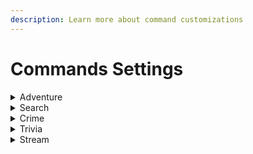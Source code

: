 ```yaml
---
description: Learn more about command customizations
---
```


# Commands Settings

<details>

<summary>Adventure</summary>

### Available Adventures

These adventures are currently implemented in Dank Memer Grinder:

* [x] Space
* [x] Pasture (Out West)
* [ ] Trick or Treating
* [ ] Winter Wonderland
* [ ] Museum
* [x] Brazil
* [x] Vacation

To choose an adventure, find the "Adventure" drop down menu in the Settings tab and select the adventure you want the Dank Memer Grinder to run.

### Adventure Answers

Dank Memer Grinder allows you to optimize your adventure success rate or profits by customizing the answers it chooses. You can configure different responses in the `config.json` file. [Dank Memer Adventure Guides](https://docs.google.com/spreadsheets/d/14AC-mmYNMrcdDGxfG2Nv0OAwq-Pkth1SIJuW3ADSXYQ/edit#gid=1274532499) is a useful tool for choosing answers.

#### Answer Format

The format for specifying adventure answers is:

```json
"question": "answer button name"
```

Where `question` is the text of the prompt, and `answer button name` is the label of the button to click in response.

### Default Adventure Answers

{% code title="config.json" %}
```json
"adventure": {
    "brazil": {
        "After a long day shopping for souvenirs in a crowded mall, you stop at the food court to grab some food. What do you order?": "McDonald's",
        "On your way to the beach, you stop at a comer store to buy some drinks and notice a litle caramel-colored dog is sleeping outside. What do you do?": "Pet the Dog",
        "While enjoying Carnival, you decide to go to the stadium to watch the samba schools perform. Where do you buy your tickets?": "Online",
        "While traveling in the city, you hear about Snake Island and decide you have to see if it is really as bad as they say. The boat captain will take you there but demands more money if you want to dock. What do you do?": "Stay on the Boat",
        "While visiting Rio Grande do Sul, you stop at one of the famous Brazilian steakhouses with all the meat you can eat. What do you want?": "Broccoli",
        "While visiting S�o Paulo, you find a place to see capybaras. What do you do?": "Pull up",
        "You can't get enough of the Brazilian beaches, and decide to spend the day exploring a remote one you found. What do you do first?": "Go Swimming",
        "You can't visit Rio de Janeiro without touring the Christ the Redeemer statue. How do you get there?": "Bus",
        "You decide to take an MMA class while visiting to learn from the best. Which style do you choose?": "Capoiera",
        "You stop at a local bakery for some of the Brazilian cheese bread you've heard so much about. What else do you try?": "Nothing",
        "You take a boat tour in Manaus to go down the Amazon River. At a fork in the path, the guide tells you to the right are piranhas and left anacondas. Which do you choose?": "Piranhas",
        "You went to schedule a trip into the Amazon to see the animals. What sort of trip do you book?": "Private Tour"
    },
    "space": {
        "A friendly alien approached you slowly. What do you do?": "Attack",
        "A small but wise green alien approaches you.": "Do",
        "Oh my god even in space you cannot escape it": "69",
        "This planet seems to be giving off radioactive chemicals. What do you do?": "Distant Scan",
        "Whaaaat!? You found a space kitchen! It looks like it is full of shady stuff. What do you do?": "Inspect",
        "You accidentally bumped into the Webb Telescope. Oh god.": "Flee",
        "You come upon a dark pyramid shaped ship fighting a spherical white ball looking thing. What do you do?": "Embrace Dark",
        "You encountered someone named Dank Sidious, what do you do?": "Do it",
        "You find a vending machine selling \"Moon Pies\". What do you do?": "Buy",
        "You flew past a dying star": "Flee",
        "You found a strange looking object. What do you do?": "Ignore",
        "You got abducted by a group of aliens, who are trying to probe you. What do you do?": "Sit Back and Enjoy",
        "You ran out of fuel! What next?": "Urinate",
        "You see a shooting star!": "Wish",
        "You uh, just came across a pair of Odd Eyes floating around": "Flee",
        "You're picking up a transmission from deep space!": "*<)#%':]|##"
    },
    "vacation": {
        "A family road trip is a perfect getaway until you end up lost and without cell service. What do you do?": "Keep Driving",
        "A family vacation can't be complete without a trip to an amusement park. What ride are you dying to try?": "Waterslide",
        "A friend tells you about a quaint mountain resort, so you decide to spend a few days enjoying the snow. What do you do after you arrive?": "Go Skiing",
        "Camping has always relaxed you, so you decide to vacation in the wilderness. What sort of camping do you prefer?": "Rent an RV",
        "During your vacation in Lisbon, the hotel offers you a small pastry for breakfast. What do you do?": "Pass",
        "Nothing can beat a romantic vacation in Paris. What do you want to do first?": "Louvre",
        "You can't go on vacation without doing a little sightseeing. What do you want to see?": "Museum",
        "You decide it's time to visit some famous landmarks in the United States. Which do you visit first?": "Mt. Rushmore",
        "You decide the beach sounds like a perfect choice for a weekend away. Which beach do you want to visit?": "Daytona Beach, Florida",
        "You decide to go stargazing in the Chilean desert, but there are only two flights left. Which do you take?": "Night",
        "You decide to pick up Badosz and spend the weekend at Legoland. What do you look at first?": "Gift Shop",
        "You find a discounted whale watching tour and decide to give it a go, but the deal is for two. Who do you take with you?": "Kable",
        "You get a flyer for some discount cruises that sound wonderful. Which destination do you choose?": "Mediterranean",
        "Your cruise ship docks at a small island for a day of sun and swimming. What do you do?": "Sunbathe",
        "While vacationing in Rome, you visit the Colosseum and run into a group of people handing out friendship bracelets. What do you do?": "Take a Bracelet"
    },
    "west": {
        "A lady next to a broken down wagon is yelling for help.": "Ignore Her",
        "A snake is blocking your path. What do you want to do?": "Wait",
        "A stranger challenges you to a quick draw. What do you want to do?": "Decline",
        "Someone is getting ambushed by bandits!": "Ignore them",
        "Someone on the trail is lost and asks you for directions.": "Ignore them",
        "You bump into someone near the horse stables. They challenge you to a duel": "Run away",
        "You come across a saloon with a poker game going on inside. What do you want to do?": "Join",
        "You entered the saloon to rest from the journey. What do you want to do?": "Play the piano",
        "You find a dank cellar with an old wooden box": "Ignore it",
        "You find an abandoned mine. What do you want to do?": "Explore",
        "You found a stray horse. What do you want to do?": "Feed",
        "You get on a train and some bandits decide to rob the train. What do you do?": "Don't hurt me!",
        "You see some bandits about to rob the local towns bank. What do you do?": "Stop them",
        "You wander towards an old abandoned mine.": "Go in",
        "You're dying of thirst. Where do you want to get water?": "Cactus",
        "You're riding on your horse and you get ambushed. What do you do?": "Run away",
        "Your horse sees a snake and throws you off. What do you do?": "Find a new horse",
        "Who will you take down?": "Billy Bob Jr."
    }
}
```
{% endcode %}

</details>

<details>

<summary>Search</summary>

### Search Priorities

You can configure your search priorities by editing the `config.json` file. This allows you to specify preferred and avoided locations to search.

* The **"priority"** array determines the top search locations. Locations in this array will be checked first when searching.
* The **"second\_priority"** array specifies secondary search locations that will be checked after the top priorities.
* The **"avoid"** array lists locations that should be avoided during searches. If no priority locations are found, searches will avoid locations in these arrays.

#### Default Search Priorities

<pre class="language-json" data-title="config.json"><code class="lang-json"><strong>"priority": [
</strong>    "phoenix pits",
    "aeradella's home",
    "shadow's realm",
    "dog",
    "grass",
    "air",
    "kitchen",
    "dresser",
    "mail box",
    "bed",
    "couch",
    "pocket",
    "toilet",
    "washer",
    "who asked"
],
"second_priority": ["fridge", "twitter", "vacuum"]
"avoid": [
    "bank",
    "discord",
    "immortals dimension",
    "laundromat",
    "soul's chamber",
    "police officer",
    "tesla",
    "supreme court"
]
</code></pre>

</details>

<details>

<summary>Crime</summary>

### Crime Priorities

You can configure your crime priorities by editing the `config.json` file. This allows you to specify preferred and avoided locations for crime.

* The **"priority"** array determines the top crime locations. Locations in this array will be checked first when searching.

<!---->

* The **"second\_priority"** array specifies secondary crime locations that will be checked after the top priorities.

<!---->

* The **"avoid"** array lists locations that should be avoided during crimes. If no priority locations are found, crimes will avoid locations in these arrays.

<pre class="language-json" data-title="config.json"><code class="lang-json"><strong>"priority": [
</strong>    "hacking",
    "tax evasion",
    "fraud",
    "eating a hot dog sideways",
    "trespassing"
],
"second_priority": [
    "fridge", 
    "twitter", 
    "vacuum"
],
"avoid": [
    "bank",
    "discord",
    "immortals dimension",
    "laundromat",
    "soul's chamber",
    "police officer",
    "tesla",
    "supreme court"
]
</code></pre>

</details>

<details>

<summary>Trivia</summary>

### Trivia Correct Chance

The Trivia Correct Chance setting in Dank Memer Grinder's Settings tab lets you adjust the percentage of correct trivia answers from 1-100%.  Higher percentages mean more accurate trivia responses, the default accuracy 75%.

</details>

<details>

<summary>Stream</summary>

### Streaming Order

Dank Memer Grinder allows you to configure the order in which it interacts with a stream. This allows you to prioritize gaining Levels or earning profits.

* 0: Run AD (Moderate chance of failing)
* 1: Read Chat (Low chance of failing)
* 2: Collect Donations (High chance of failing)

### Default Streaming Order

{% code title="captcha.json" %}
```json
"order": [1, 1, 1, 1, 1, 0, 0, 0, 2, 2, 2]
```
{% endcode %}

</details>
